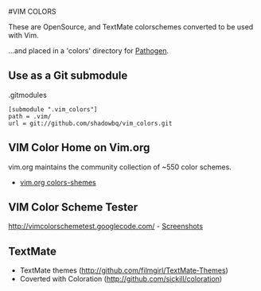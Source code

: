 #VIM COLORS

These are OpenSource, and TextMate colorschemes converted to be used with Vim.

...and placed in a 'colors' directory for [Pathogen](https://github.com/tpope/vim-pathogen).

## Use as a Git submodule

  .gitmodules

```shell
[submodule ".vim_colors"]
path = .vim/
url = git://github.com/shadowbq/vim_colors.git
```

## VIM Color Home on Vim.org
vim.org maintains the community collection of ~550 color schemes.
* [vim.org colors-shemes](http://www.vim.org/scripts/script_search_results.php?keywords=&script_type=color+scheme&order_by=rating&direction=descending&search=search)

## VIM Color Scheme Tester

http://vimcolorschemetest.googlecode.com/ - [Screenshots](http://vimcolorschemetest.googlecode.com/svn/html/index-html.html)


## TextMate
* TextMate themes (http://github.com/filmgirl/TextMate-Themes)
* Coverted with Coloration (http://github.com/sickill/coloration) 
